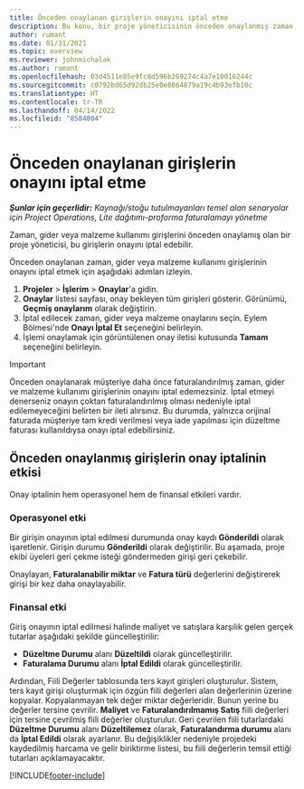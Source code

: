 ```yaml
---
title: Önceden onaylanan girişlerin onayını iptal etme
description: Bu konu, bir proje yöneticisinin önceden onaylanmış zaman, gider veya malzeme kullanımı girişlerinin onayını nasıl iptal edeceğini açıklar.
author: rumant
ms.date: 01/31/2021
ms.topic: overview
ms.reviewer: johnmichalak
ms.author: rumant
ms.openlocfilehash: 03d4511e85e9fc8d596b269274c4a7e10016244c
ms.sourcegitcommit: c0792bd65d92db25e0e8864879a19c4b93efb10c
ms.translationtype: HT
ms.contentlocale: tr-TR
ms.lasthandoff: 04/14/2022
ms.locfileid: "8584804"
---
```

# <a name="cancel-the-approval-of-previously-approved-entries"></a>Önceden onaylanan girişlerin onayını iptal etme

_**Şunlar için geçerlidir:** Kaynağı/stoğu tutulmayanları temel alan senaryolar için Project Operations, Lite dağıtımı-proforma faturalamayı yönetme_

Zaman, gider veya malzeme kullanımı girişlerini önceden onaylamış olan bir proje yöneticisi, bu girişlerin onayını iptal edebilir. 

Önceden onaylanan zaman, gider veya malzeme kullanımı girişlerinin onayını iptal etmek için aşağıdaki adımları izleyin.

1. **Projeler** \> **İşlerim** \> **Onaylar**'a gidin.
2. **Onaylar** listesi sayfası, onay bekleyen tüm girişleri gösterir. Görünümü, **Geçmiş onaylarım** olarak değiştirin.
3. İptal edilecek zaman, gider veya malzeme onaylarını seçin. Eylem Bölmesi'nde **Onayı İptal Et** seçeneğini belirleyin.
4. İşlemi onaylamak için görüntülenen onay iletisi kutusunda **Tamam** seçeneğini belirleyin.

> [!IMPORTANT]
> Önceden onaylanarak müşteriye daha önce faturalandırılmış zaman, gider ve malzeme kullanımı girişlerinin onayını iptal edemezsiniz. İptal etmeyi denerseniz onayın çoktan faturalandırılmış olması nedeniyle iptal edilemeyeceğini belirten bir ileti alırsınız. Bu durumda, yalnızca orijinal faturada müşteriye tam kredi verilmesi veya iade yapılması için düzeltme faturası kullanıldıysa onayı iptal edebilirsiniz.

## <a name="impact-of-canceling-the-approval-of-a-previously-approved-entry"></a>Önceden onaylanmış girişlerin onay iptalinin etkisi

Onay iptalinin hem operasyonel hem de finansal etkileri vardır.

### <a name="operational-impact"></a>Operasyonel etki

Bir girişin onayının iptal edilmesi durumunda onay kaydı **Gönderildi** olarak işaretlenir. Girişin durumu **Gönderildi** olarak değiştirilir. Bu aşamada, proje ekibi üyeleri geri çekme isteği göndermeden girişi geri çekebilir.

Onaylayan, **Faturalanabilir miktar** ve **Fatura türü** değerlerini değiştirerek girişi bir kez daha onaylayabilir.

### <a name="financial-impact"></a>Finansal etki

Giriş onayının iptal edilmesi halinde maliyet ve satışlara karşılık gelen gerçek tutarlar aşağıdaki şekilde güncelleştirilir:

- **Düzeltme Durumu** alanı **Düzeltildi** olarak güncelleştirilir.
- **Faturalama Durumu** alanı **İptal Edildi** olarak güncelleştirilir.

Ardından, Fiili Değerler tablosunda ters kayıt girişleri oluşturulur. Sistem, ters kayıt girişi oluşturmak için özgün fiili değerleri alan değerlerinin üzerine kopyalar. Kopyalanmayan tek değer miktar değerleridir. Bunun yerine bu değerler tersine çevrilir. **Maliyet** ve **Faturalandırılmamış Satış** fiili değerleri için tersine çevrilmiş fiili değerler oluşturulur. Geri çevrilen fiili tutarlardaki **Düzeltme Durumu** alanı **Düzeltilemez** olarak, **Faturalandırma durumu** alanı da **İptal Edildi** olarak ayarlanır. Bu değişiklikler nedeniyle projedeki kaydedilmiş harcama ve gelir biriktirme listesi, bu fiili değerlerin temsil ettiği tutarları açıklamayacaktır.

[!INCLUDE[footer-include](../includes/footer-banner.md)]
